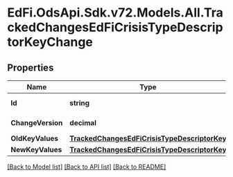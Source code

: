 # EdFi.OdsApi.Sdk.v72.Models.All.TrackedChangesEdFiCrisisTypeDescriptorKeyChange

## Properties

Name | Type | Description | Notes
------------ | ------------- | ------------- | -------------
**Id** | **string** | Resource identifier | [optional] 
**ChangeVersion** | **decimal** | Change version | [optional] 
**OldKeyValues** | [**TrackedChangesEdFiCrisisTypeDescriptorKey**](TrackedChangesEdFiCrisisTypeDescriptorKey.md) |  | [optional] 
**NewKeyValues** | [**TrackedChangesEdFiCrisisTypeDescriptorKey**](TrackedChangesEdFiCrisisTypeDescriptorKey.md) |  | [optional] 

[[Back to Model list]](../../README.md#documentation-for-models) [[Back to API list]](../../README.md#documentation-for-api-endpoints) [[Back to README]](../../README.md)

